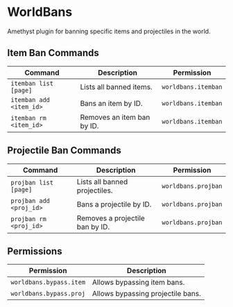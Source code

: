# WorldBans

Amethyst plugin for banning specific items and projectiles in the world.

## Item Ban Commands

| Command                     | Description                              | Permission              |
|-----------------------------|------------------------------------------|-------------------------|
| `itemban list [page]`       | Lists all banned items.                  | `worldbans.itemban`     |
| `itemban add <item_id>`     | Bans an item by ID.                      | `worldbans.itemban`     |
| `itemban rm <item_id>`      | Removes an item ban by ID.               | `worldbans.itemban`     |

## Projectile Ban Commands

| Command                     | Description                              | Permission              |
|-----------------------------|------------------------------------------|-------------------------|
| `projban list [page]`       | Lists all banned projectiles.            | `worldbans.projban`     |
| `projban add <proj_id>`     | Bans a projectile by ID.                 | `worldbans.projban`     |
| `projban rm <proj_id>`      | Removes a projectile ban by ID.          | `worldbans.projban`     |

## Permissions

| Permission                  | Description                                      |
|-----------------------------|--------------------------------------------------|
| `worldbans.bypass.item`     | Allows bypassing item bans.                      |
| `worldbans.bypass.proj`     | Allows bypassing projectile bans.                |